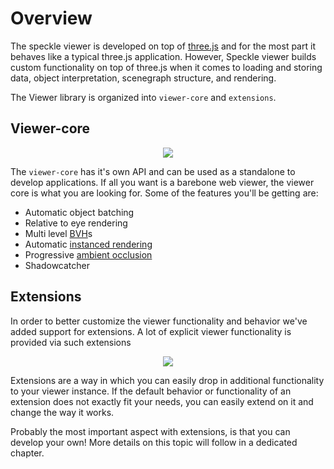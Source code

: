 # Overview

The speckle viewer is developed on top of [three.js](https://threejs.org/) and for the most part it behaves like a typical three.js application. However, Speckle viewer builds custom functionality on top of three.js when it comes to loading and storing data, object interpretation, scenegraph structure, and rendering.

The Viewer library is organized into `viewer-core` and `extensions`.

## Viewer-core

<p align="center">
  <img src="/automate/img/viewer-core.png" />
</p>

The `viewer-core` has it's own API and can be used as a standalone to develop applications. If all you want is a barebone web viewer, the viewer core is what you are looking for. Some of the features you'll be getting are:

- Automatic object batching
- Relative to eye rendering
- Multi level [BVH](https://en.wikipedia.org/wiki/Bounding_volume_hierarchy)s
- Automatic [instanced rendering](https://en.wikipedia.org/wiki/Geometry_instancing)
- Progressive [ambient occlusion](https://en.wikipedia.org/wiki/Ambient_occlusion)
- Shadowcatcher

## Extensions

In order to better customize the viewer functionality and behavior we've added support for extensions. A lot of explicit viewer functionality is provided via such extensions

<p align="center">
  <img src="/automate/img/extensions+core.png" />
</p>

Extensions are a way in which you can easily drop in additional functionality to your viewer instance. If the default behavior or functionality of an extension does not exactly fit your needs, you can easily extend on it and change the way it works.

Probably the most important aspect with extensions, is that you can develop your own! More details on this topic will follow in a dedicated chapter.
